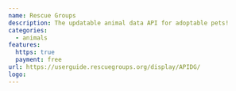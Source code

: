 ```yaml
---
name: Rescue Groups
description: The updatable animal data API for adoptable pets!
categories:
  - animals
features:
  https: true
  payment: free
url: https://userguide.rescuegroups.org/display/APIDG/
logo:
---
```

